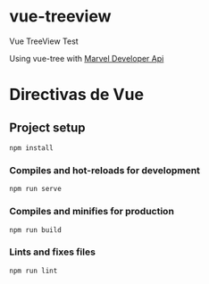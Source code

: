 # vue-treeview
Vue TreeView Test

Using vue-tree with [Marvel Developer Api](https://developer.marvel.com)


# Directivas de Vue
## Project setup
```
npm install
```

### Compiles and hot-reloads for development
```
npm run serve
```

### Compiles and minifies for production
```
npm run build
```

### Lints and fixes files
```
npm run lint
```
